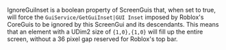 IgnoreGuiInset is a boolean property of ScreenGuis that, when set to true, will force the `GuiService/GetGuiInset|GUI Inset` imposed by Roblox's CoreGuis to be ignored by this ScreenGui and its descendants. This means that an element with a UDim2 size of `{1,0},{1,0}` will fill up the entire screen, without a 36 pixel gap reserved for Roblox's top bar.